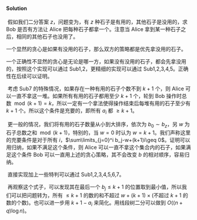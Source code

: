 #### Solution

​	假如我们二分答案 $z$，问题变为，有 $z$ 种石子是有用的，其他石子是没用的，求 Bob 是否有方法让 Alice 把每种石子都拿一个。注意当 Alice 拿到某一种石子之后，相同的其他石子也没用了。

​	一个显然的贪心是如果有没用的石子，那么双方的策略都是优先拿没用的石子。

​	一个正确性不显然的贪心是无论是哪一方，如果没有没用的石子，都会先拿没用的，按照这个实现可以通过 Sub1,2，更精细的实现可以通过 Sub1,2,3,4,5。正确性在后续可以证明。

​	考虑 Sub7 的特殊情况，如果存在一种有用的石子个数不到 $k+1$ 个，则 Alice 可以一直不拿这一堆。如果所有有用的石子都用至少 $k+1$ 个，轮到 Bob 操作时总数 $\bmod (k+1)=k$，所以一定有一个拿法使得操作结束后每堆有用的石子至少有 $k+1$ 个。所以这个条件是充要的，即所有 $a_i$ 都 $\geq k+1$。

​	更一般的情况，我们将有用的石子数量从小到大排序，依次为 $b_0\sim b_z$，另 $w$ 为石子总数之和 $\bmod(k+1)$，特别的，当 $w=0$ 时认为 $w=k+1$。我们声称这里的充要条件是对于所有 $i$，$\sum\limits_{j=0}^i b_j-w+(k+1)i\geq 0$。证明可以用归纳，如果不满足这个条件，则 Alice 可以一直不拿这个集合内的石子，如果满足这个条件 Bob 可以一直用上述的贪心策略，其不会改变 $b$ 的相对顺序，容易归纳。

​	直接实现加上一些特判可以通过 Sub1,2,3,4,5,6,7。

​	再观察这个式子，可以发现其在最后一个 $b_j\leq k+1$ 的位置取到最小值，所以我们可以把问题转为，所有 $\leq k+1$ 的数的和不超过 $w+(k+1)\times($不超过 $k+1$ 的数的个数$)$。也可以进一步用 $k+1-a_i$ 来简化。用线段树二分可以做到 $O((n+q)\log n)$。

​	